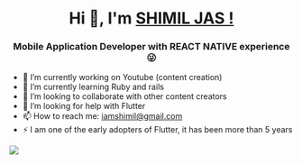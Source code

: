 <h1 align="center"> Hi 👋, I'm <a href="https://www.facebook.com/shimil.jas.c.p">SHIMIL JAS !</a></h1>
<h3 align="center">Mobile Application Developer with REACT NATIVE experience 😜</h3>



- 🔭 I’m currently working on Youtube (content creation)
- 🌱 I’m currently learning Ruby and rails
- 👯 I’m looking to collaborate with other content creators
- 🤔 I’m looking for help with Flutter 
- 📫 How to reach me:  iamshimil@gmail.com
- ⚡ I am one of the early adopters of Flutter, it has been more than 5 years

<a href="https://github.com/shimiljas">
  <img align="center" src="https://github-readme-stats.anuraghazra1.vercel.app/api/top-langs/?username=shimiljas&layout=compact&theme=radical" />
</a>

